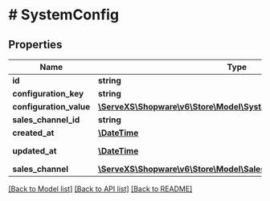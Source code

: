 # # SystemConfig

## Properties

Name | Type | Description | Notes
------------ | ------------- | ------------- | -------------
**id** | **string** |  | [optional]
**configuration_key** | **string** |  |
**configuration_value** | [**\ServeXS\Shopware\v6\Store\Model\SystemConfigConfigurationValue**](SystemConfigConfigurationValue.md) |  |
**sales_channel_id** | **string** |  | [optional]
**created_at** | [**\DateTime**](\DateTime.md) |  | [readonly]
**updated_at** | [**\DateTime**](\DateTime.md) |  | [optional] [readonly]
**sales_channel** | [**\ServeXS\Shopware\v6\Store\Model\SalesChannel**](SalesChannel.md) |  | [optional]

[[Back to Model list]](../../README.md#models) [[Back to API list]](../../README.md#endpoints) [[Back to README]](../../README.md)
